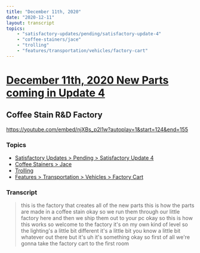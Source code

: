 ```yaml
---
title: "December 11th, 2020"
date: "2020-12-11"
layout: transcript
topics: 
    - "satisfactory-updates/pending/satisfactory-update-4"
    - "coffee-stainers/jace"
    - "trolling"
    - "features/transportation/vehicles/factory-cart"
---
```

# [December 11th, 2020 New Parts coming in Update 4](../2020-12-11.md)
## Coffee Stain R&D Factory
https://youtube.com/embed/njXBs_p2l1w?autoplay=1&start=124&end=155
### Topics
* [Satisfactory Updates > Pending > Satisfactory Update 4](../topics/satisfactory-updates/pending/satisfactory-update-4.md)
* [Coffee Stainers > Jace](../topics/coffee-stainers/jace.md)
* [Trolling](../topics/trolling.md)
* [Features > Transportation > Vehicles > Factory Cart](../topics/features/transportation/vehicles/factory-cart.md)

### Transcript

> this is the factory that creates all of
> the new parts this is how the parts are
> made
> in a coffee stain okay so we run them
> through our little factory here
> and then we ship them out to your pc
> okay so this is how this works
> so welcome to the factory it's on my own
> kind of level so the lighting's a little
> bit different it's a little bit
> you know a little bit whatever out there
> but it's uh it's something okay
> so first of all we're gonna take the
> factory cart to the first room
